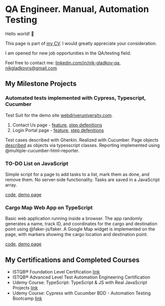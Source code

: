 
# QA Engineer. Manual, Automation Testing

Hello world! 👋 

This page is part of [my CV](https://docs.google.com/document/d/1bxHjkzotjIEDZwQybSp7udMX3wW_zbbdhgJpz75Ojgc/edit#heading=h.gjdgxs). I would greatly appreciate your consideration.

I am opened for new job opportunities in the QA/testing field. 

Feel free to contact me: [linkedin.com/in/nik-gladkov-qa](https://www.linkedin.com/in/nik-gladkov-qa/?locale=en_US), 
[nikgladkovrs@gmail.com](mailto:nikgladkovrs@gmail.com)  

## My Milestone Projects

### Automated tests implemented with Cypress, Typescript, Cucumber

Test Suit for the demo site [webdriveruniversity.com](https://www.webdriveruniversity.com/).
1. Contact Us page - [feature](https://github.com/nikgladkov/CV/blob/main/cypress_project/cypress/e2e/Contact_Us_page/Contact_Us_page.feature), [step defenitions](https://github.com/nikgladkov/CV/blob/main/cypress_project/cypress/support/step_definitions/Contact_Us_page.ts)
2. Login Portal page - [feature](https://github.com/nikgladkov/CV/blob/main/cypress_project/cypress/e2e/Login-Portal_page/Login-Portal_page.feature), [step defenitions](https://github.com/nikgladkov/CV/blob/main/cypress_project/cypress/support/step_definitions/Login-Portal_page.ts)

Test cases described with Gherkin. Realized with Cucumber.
Page objects [described](https://github.com/nikgladkov/CV/blob/main/cypress_project/cypress/support/common_classes/PageInTest.ts) as objects via typesscript classes.
Reporting implemented using @multiple-cucumber-html-reporter.

### TO-DO List on JavaScript

Simple script for a page to add tasks to a list, mark them as done, and remove them. No server-side functionality. Tasks are saved in a JavaScript array.

[code](https://github.com/nikgladkov/CV/blob/main/js_project/src/to-do-list.js), [demo page](https://nikgladkov.github.io/CV/js_project/js-to-do-list.html)

### Cargo Map Web App on TypeScript

Basic web application running inside a browser. The app randomly generates a name, track ID, and coordinates for the cargo and destination point using @faker-js/faker. A Google Map widget is implemented on the page, with markers showing the cargo location and destination point.

[code](https://github.com/nikgladkov/CV/tree/main/typescript_project/src), [demo page](https://nikgladkov.github.io/CV/typescript_project/ts_index.html)

## My Certifications and Completed Courses
- ISTQB® Foundation Level Certification [link](https://media.licdn.com/dms/image/v2/D4D2DAQGi9GP8nQwzUQ/profile-treasury-image-shrink_1280_1280/profile-treasury-image-shrink_1280_1280/0/1718185620817?e=1727956800&v=beta&t=BpGfoOpogoP48xg37C0vtWjyxZ72gJModzJhjzBIstA)
- ISTQB® Advanced Level Test Automation Engineering Certification
- Udemy Course: TypeScript: TypeScript & JS with Real JavaScript Projects [link](https://www.udemy.com/certificate/UC-0a6f6f51-7a3a-4123-ac9f-1bf0c05b883a/?utm_campaign=email&utm_medium=email&utm_source=sendgrid.com)
- Udemy Course: Cypress with Cucumber BDD - Automation Testing Bootcamp [link](https://www.udemy.com/certificate/UC-3b2d3d9e-4fef-4cf7-a900-6f7f177132ea/)
